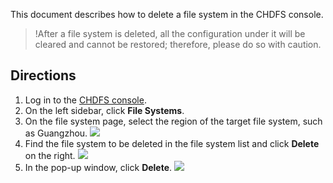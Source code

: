 This document describes how to delete a file system in the CHDFS console.

>!After a file system is deleted, all the configuration under it will be cleared and cannot be restored; therefore, please do so with caution.
>

## Directions

1. Log in to the [CHDFS console](https://console.cloud.tencent.com/chdfs).
2. On the left sidebar, click **File Systems**.
3. On the file system page, select the region of the target file system, such as Guangzhou.
![](https://main.qcloudimg.com/raw/2c18a7162590fcb9987683c4dc61f645.png)
4. Find the file system to be deleted in the file system list and click **Delete** on the right.
![](https://main.qcloudimg.com/raw/60e6105d99fb7f1d822bada410e5f4fc.png)
5. In the pop-up window, click **Delete**.
![](https://main.qcloudimg.com/raw/93ccec68eca953784ef53107ce8feb96.png)


